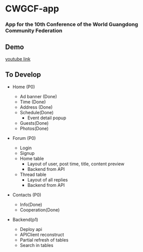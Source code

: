 #  CWGCF-app

### App for the 10th Conference of the World Guangdong Community Federation

## Demo

[youtube link](https://www.youtube.com/embed/yfJPUbhcLnA)

## To Develop

- Home (P0)
    - Ad banner (Done)
    - Time (Done)
    - Address (Done)
    - Schedule(Done)
        - Event detail popup
    - Guests(Done)
    - Photos(Done)
- Forum (P0)
    - Login
    - Signup
    - Home table
        - Layout of user, post time, title, content preview
        - Backend from API
    - Thread table
        - Layout of all replies
        - Backend from API
- Contacts (P0)
    - Info(Done)
    - Cooperation(Done)
    
- Backend(p1)
    - Deploy api
    - APIClient reconstruct
    - Partial refresh of tables
    - Search in tables
